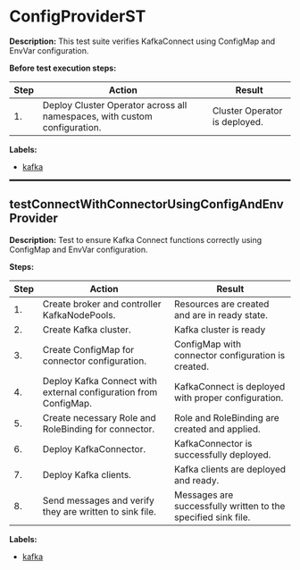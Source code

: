 # ConfigProviderST

**Description:** This test suite verifies KafkaConnect using ConfigMap and EnvVar configuration.

**Before test execution steps:**

| Step | Action | Result |
| - | - | - |
| 1. | Deploy Cluster Operator across all namespaces, with custom configuration. | Cluster Operator is deployed. |

**Labels:**

* [kafka](labels/kafka.md)

<hr style="border:1px solid">

## testConnectWithConnectorUsingConfigAndEnvProvider

**Description:** Test to ensure Kafka Connect functions correctly using ConfigMap and EnvVar configuration.

**Steps:**

| Step | Action | Result |
| - | - | - |
| 1. | Create broker and controller KafkaNodePools. | Resources are created and are in ready state. |
| 2. | Create Kafka cluster. | Kafka cluster is ready |
| 3. | Create ConfigMap for connector configuration. | ConfigMap with connector configuration is created. |
| 4. | Deploy Kafka Connect with external configuration from ConfigMap. | KafkaConnect is deployed with proper configuration. |
| 5. | Create necessary Role and RoleBinding for connector. | Role and RoleBinding are created and applied. |
| 6. | Deploy KafkaConnector. | KafkaConnector is successfully deployed. |
| 7. | Deploy Kafka clients. | Kafka clients are deployed and ready. |
| 8. | Send messages and verify they are written to sink file. | Messages are successfully written to the specified sink file. |

**Labels:**

* [kafka](labels/kafka.md)

